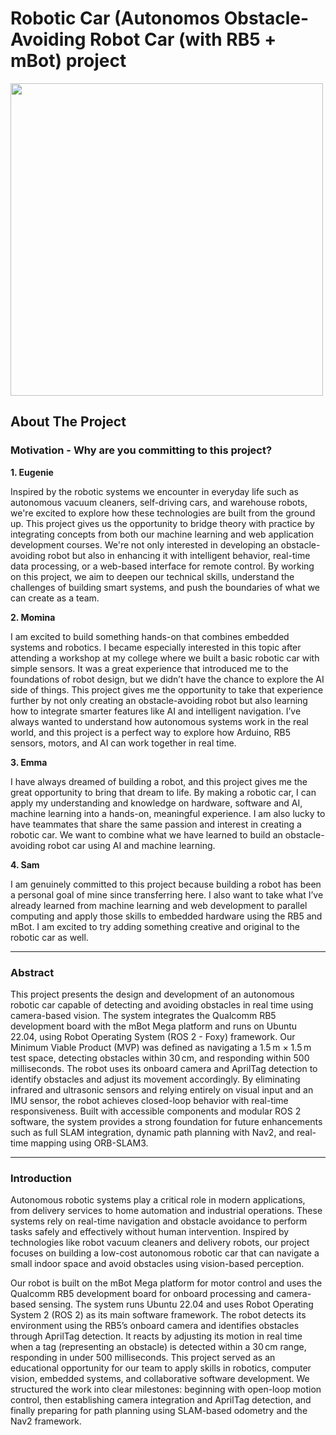 # Robotic Car (Autonomos Obstacle-Avoiding Robot Car (with RB5 + mBot) project

<img src="mbot1.png" width="500" height="500">

  
## About The Project
### Motivation - Why are you committing to this project?
**1. Eugenie**

Inspired by the robotic systems we encounter in everyday life such as autonomous vacuum cleaners, self-driving cars, and warehouse robots, we're excited to explore how these technologies are built from the ground up. This project gives us the opportunity to bridge theory with practice by integrating concepts from both our machine learning and web application development courses. We're not only interested in developing an obstacle-avoiding robot but also in enhancing it with intelligent behavior, real-time data processing, or a web-based interface for remote control. By working on this project, we aim to deepen our technical skills, understand the challenges of building smart systems, and push the boundaries of what we can create as a team.

**2. Momina**

I am excited to build something hands-on that combines embedded systems and robotics. I became especially interested in this topic after attending a workshop at my college where we built a basic robotic car with simple sensors. It was a great experience that introduced me to the foundations of robot design, but we didn’t have the chance to explore the AI side of things. This project gives me the opportunity to take that experience further by not only creating an obstacle-avoiding robot but also learning how to integrate smarter features like AI and intelligent navigation. I’ve always wanted to understand how autonomous systems work in the real world, and this project is a perfect way to explore how Arduino, RB5 sensors, motors, and AI can work together in real time.

**3. Emma**

I have always dreamed of building a robot, and this project gives me the great opportunity to bring that dream to life. By making a robotic car, I can apply my understanding and knowledge on hardware, software and AI, machine learning into a hands-on, meaningful experience. I am also lucky to have teammates that share the same passion and interest in creating a robotic car. We want to combine what we have learned to build an obstacle-avoiding robot car using AI and machine learning.

**4. Sam**

I am genuinely committed to this project because building a robot has been a personal goal of mine since transferring here. I also want to take what I’ve already learned from machine learning and web development to parallel computing and apply those skills to embedded hardware using the RB5 and mBot. I am excited to try adding something creative and original to the robotic car as well.

_________________________________________________________

### Abstract

This project presents the design and development of an autonomous robotic car capable of detecting and avoiding obstacles in real time using camera-based vision. The system integrates the Qualcomm RB5 development board with the mBot Mega platform and runs on Ubuntu 22.04, using Robot Operating System (ROS 2 - Foxy) framework. Our Minimum Viable Product (MVP) was defined as navigating a 1.5 m × 1.5 m test space, detecting obstacles within 30 cm, and responding within 500 milliseconds. The robot uses its onboard camera and AprilTag detection to identify obstacles and adjust its movement accordingly. By eliminating infrared and ultrasonic sensors and relying entirely on visual input and an IMU sensor, the robot achieves closed-loop behavior with real-time responsiveness. Built with accessible components and modular ROS 2 software, the system provides a strong foundation for future enhancements such as full SLAM integration, dynamic path planning with Nav2, and real-time mapping using ORB-SLAM3.

________________________________________________________

### Introduction

Autonomous robotic systems play a critical role in modern applications, from delivery services to home automation and industrial operations. These systems rely on real-time navigation and obstacle avoidance to perform tasks safely and effectively without human intervention. Inspired by technologies like robot vacuum cleaners and delivery robots, our project focuses on building a low-cost autonomous robotic car that can navigate a small indoor space and avoid obstacles using vision-based perception.

Our robot is built on the mBot Mega platform for motor control and uses the Qualcomm RB5 development board for onboard processing and camera-based sensing. The system runs Ubuntu 22.04 and uses Robot Operating System 2 (ROS 2) as its main software framework. The robot detects its environment using the RB5’s onboard camera and identifies obstacles through AprilTag detection. It reacts by adjusting its motion in real time when a tag (representing an obstacle) is detected within a 30 cm range, responding in under 500 milliseconds.
This project served as an educational opportunity for our team to apply skills in robotics, computer vision, embedded systems, and collaborative software development. We structured the work into clear milestones: beginning with open-loop motion control, then establishing camera integration and AprilTag detection, and finally preparing for path planning using SLAM-based odometry and the Nav2 framework.

